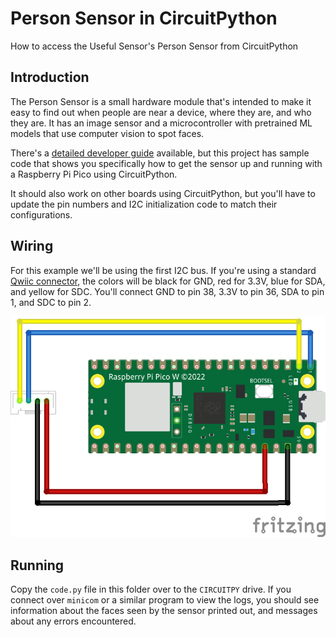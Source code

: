 # Person Sensor in CircuitPython
How to access the Useful Sensor's Person Sensor from CircuitPython

## Introduction

The Person Sensor is a small hardware module that's intended to make it easy to
find out when people are near a device, where they are, and who they are. It has
an image sensor and a microcontroller with pretrained ML models that use
computer vision to spot faces. 

There's a [detailed developer guide](https://usfl.ink/ps_dev)
available, but this project has sample code that shows you specifically how to 
get the sensor up and running with a Raspberry Pi Pico using CircuitPython.

It should also work on other boards using CircuitPython, but you'll have to
update the pin numbers and I2C initialization code to match their 
configurations.

## Wiring

For this example we'll be using the first I2C bus. If you're using a standard
[Qwiic connector](https://www.sparkfun.com/qwiic), the colors will be black for 
GND, red for 3.3V, blue for SDA, and yellow for SDC. You'll connect GND to pin
38, 3.3V to pin 36, SDA to pin 1, and SDC to pin 2.

![Pi Wiring Diagram](pico_person_sensor_py_bb.png)

## Running

Copy the `code.py` file in this folder over to the `CIRCUITPY` drive. If you
connect over `minicom` or a similar program to view the logs, you should see
information about the faces seen by the sensor printed out, and messages about
any errors encountered.

